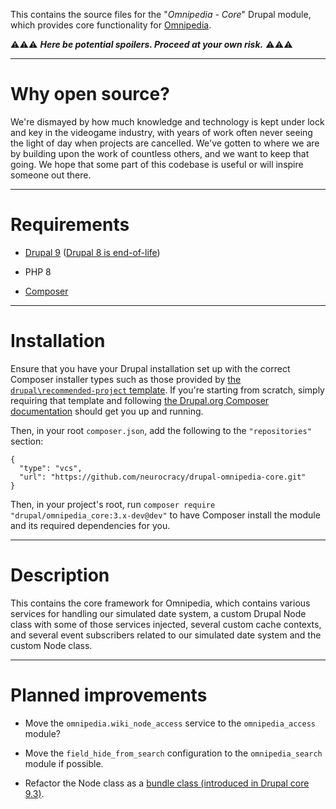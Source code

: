 This contains the source files for the "*Omnipedia - Core*" Drupal module, which
provides core functionality for [Omnipedia](https://omnipedia.app/).

⚠️⚠️⚠️ ***Here be potential spoilers. Proceed at your own risk.*** ⚠️⚠️⚠️

----

# Why open source?

We're dismayed by how much knowledge and technology is kept under lock and key
in the videogame industry, with years of work often never seeing the light of
day when projects are cancelled. We've gotten to where we are by building upon
the work of countless others, and we want to keep that going. We hope that some
part of this codebase is useful or will inspire someone out there.

----

# Requirements

* [Drupal 9](https://www.drupal.org/download) ([Drupal 8 is end-of-life](https://www.drupal.org/psa-2021-11-30))

* PHP 8

* [Composer](https://getcomposer.org/)

----

# Installation

Ensure that you have your Drupal installation set up with the correct Composer
installer types such as those provided by [the ```drupal\recommended-project```
template](https://www.drupal.org/docs/develop/using-composer/starting-a-site-using-drupal-composer-project-templates#s-drupalrecommended-project).
If you're starting from scratch, simply requiring that template and following
[the Drupal.org Composer
documentation](https://www.drupal.org/docs/develop/using-composer/starting-a-site-using-drupal-composer-project-templates)
should get you up and running.

Then, in your root ```composer.json```, add the following to the
```"repositories"``` section:

```
{
  "type": "vcs",
  "url": "https://github.com/neurocracy/drupal-omnipedia-core.git"
}
```

Then, in your project's root, run ```composer require
"drupal/omnipedia_core:3.x-dev@dev"``` to have Composer install the module
and its required dependencies for you.

----

# Description

This contains the core framework for Omnipedia, which contains various services
for handling our simulated date system, a custom Drupal Node class with some of
those services injected, several custom cache contexts, and several event
subscribers related to our simulated date system and the custom Node class.

----

# Planned improvements

* Move the `omnipedia.wiki_node_access` service to the `omnipedia_access` module?

* Move the `field_hide_from_search` configuration to the `omnipedia_search` module if possible.

* Refactor the Node class as a [bundle class (introduced in Drupal core 9.3)](https://www.drupal.org/node/3191609).
